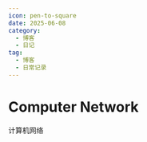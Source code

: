 ```yaml
---
icon: pen-to-square
date: 2025-06-08
category:
  - 博客
  - 日记
tag:
  - 博客
  - 日常记录
---
```


# Computer Network
计算机网络